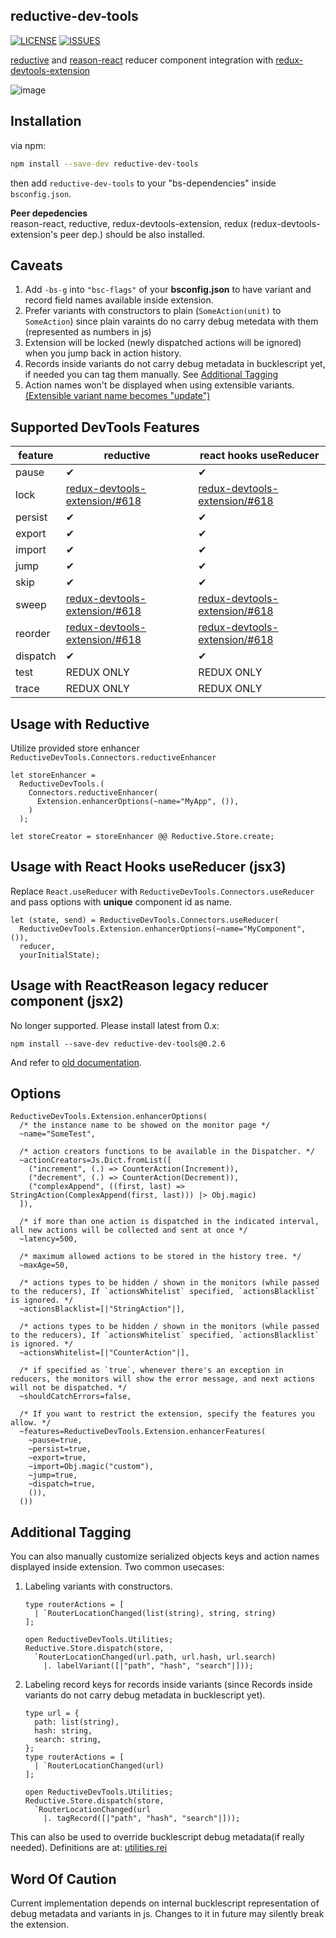 ## reductive-dev-tools

[![LICENSE](https://img.shields.io/github/license/ambientlight/reductive-dev-tools)](https://github.com/ambientlight/reductive-dev-tools/blob/master/LICENSE)
[![ISSUES](https://img.shields.io/github/issues/ambientlight/reductive-dev-tools)](https://github.com/ambientlight/reductive-dev-tools/issues)

[reductive](https://github.com/reasonml-community/reductive) and [reason-react](https://github.com/reasonml/reason-react) reducer component integration with [redux-devtools-extension](https://github.com/zalmoxisus/redux-devtools-extension)

![image](assets/demo.gif)

## Installation 
via npm:

```bash
npm install --save-dev reductive-dev-tools
```
then add `reductive-dev-tools` to your "bs-dependencies" inside `bsconfig.json`.

**Peer depedencies**  
reason-react, reductive, redux-devtools-extension, redux (redux-devtools-extension's peer dep.) should be also installed.

## Caveats

1. Add `-bs-g` into `"bsc-flags"` of your **bsconfig.json** to have variant and record field names available inside extension.
2. Prefer variants with constructors to plain (`SomeAction(unit)` to `SomeAction`) since plain varaints do no carry debug metedata with them (represented as numbers in js)
3. Extension will be locked (newly dispatched actions will be ignored) when you jump back in action history.
4. Records inside variants do not carry debug metadata in bucklescript yet, if needed you can tag them manually. See [Additional Tagging](https://github.com/ambientlight/reductive-dev-tools#additional-tagging)
5. Action names won't be displayed when using extensible variants. [(Extensible variant name becomes "update")](https://github.com/ambientlight/reductive-dev-tools/issues/2)

## Supported DevTools Features

| feature | reductive | react hooks useReducer |
|---------|-----------|-------------------|
| pause   | ✔         | ✔                 |
| lock    |    [redux-devtools-extension/#618](https://github.com/zalmoxisus/redux-devtools-extension/issues/618)       |     [redux-devtools-extension/#618](https://github.com/zalmoxisus/redux-devtools-extension/issues/618)              |
| persist | ✔         | ✔                 |
| export  | ✔         | ✔                 |
| import  | ✔         | ✔                 |
| jump    | ✔         | ✔                 |
| skip    | ✔         | ✔                 |
| sweep |    [redux-devtools-extension/#618](https://github.com/zalmoxisus/redux-devtools-extension/issues/618)       |     [redux-devtools-extension/#618](https://github.com/zalmoxisus/redux-devtools-extension/issues/618)              |
| reorder |    [redux-devtools-extension/#618](https://github.com/zalmoxisus/redux-devtools-extension/issues/618)       |     [redux-devtools-extension/#618](https://github.com/zalmoxisus/redux-devtools-extension/issues/618)              |
| dispatch| ✔         | ✔                 |
| test    | REDUX ONLY| REDUX ONLY        |
| trace   | REDUX ONLY| REDUX ONLY        | 

## Usage with Reductive
Utilize provided store enhancer `ReductiveDevTools.Connectors.reductiveEnhancer`

```reason
let storeEnhancer =
  ReductiveDevTools.(
    Connectors.reductiveEnhancer(
      Extension.enhancerOptions(~name="MyApp", ()),
    )
  );
  
let storeCreator = storeEnhancer @@ Reductive.Store.create;
```

## Usage with React Hooks useReducer (jsx3)

Replace `React.useReducer` with `ReductiveDevTools.Connectors.useReducer` and pass options with **unique** component id as name.

```reason
let (state, send) = ReductiveDevTools.Connectors.useReducer(
  ReductiveDevTools.Extension.enhancerOptions(~name="MyComponent", ()),
  reducer,
  yourInitialState);
```

## Usage with ReactReason legacy reducer component (jsx2)
No longer supported. Please install latest from 0.x:

```
npm install --save-dev reductive-dev-tools@0.2.6
```

And refer to [old documentation](https://github.com/ambientlight/reductive-dev-tools/blob/dac77af64763d1aaed584a405c8caeb8b8597272/README.md#usage-with-reactreason-reducer-component).

## Options

```reason
ReductiveDevTools.Extension.enhancerOptions(
  /* the instance name to be showed on the monitor page */
  ~name="SomeTest",
  
  /* action creators functions to be available in the Dispatcher. */
  ~actionCreators=Js.Dict.fromList([
    ("increment", (.) => CounterAction(Increment)),
    ("decrement", (.) => CounterAction(Decrement)),
    ("complexAppend", ((first, last) => StringAction(ComplexAppend(first, last))) |> Obj.magic)
  ]),
  
  /* if more than one action is dispatched in the indicated interval, all new actions will be collected and sent at once */
  ~latency=500,
  
  /* maximum allowed actions to be stored in the history tree. */
  ~maxAge=50,
  
  /* actions types to be hidden / shown in the monitors (while passed to the reducers), If `actionsWhitelist` specified, `actionsBlacklist` is ignored. */
  ~actionsBlacklist=[|"StringAction"|],
  
  /* actions types to be hidden / shown in the monitors (while passed to the reducers), If `actionsWhitelist` specified, `actionsBlacklist` is ignored. */
  ~actionsWhitelist=[|"CounterAction"|],
  
  /* if specified as `true`, whenever there's an exception in reducers, the monitors will show the error message, and next actions will not be dispatched. */
  ~shouldCatchErrors=false,
  
  /* If you want to restrict the extension, specify the features you allow. */
  ~features=ReductiveDevTools.Extension.enhancerFeatures(
    ~pause=true,
    ~persist=true,
    ~export=true,
    ~import=Obj.magic("custom"),
    ~jump=true,
    ~dispatch=true,
    ()),
  ())
```

## Additional Tagging
You can also manually customize serialized objects keys and action names displayed inside extension.
Two common usecases:

1. Labeling variants with constructors.

	```reason
	type routerActions = [
	  | `RouterLocationChanged(list(string), string, string)
	];
	
	open ReductiveDevTools.Utilities;
	Reductive.Store.dispatch(store, 
	  `RouterLocationChanged(url.path, url.hash, url.search)
	    |. labelVariant([|"path", "hash", "search"|]));
	```
2. Labeling record keys for records inside variants (since Records inside variants do not carry debug metadata in bucklescript yet).

	```reason
	type url = {
	  path: list(string),
	  hash: string,
	  search: string,
	};
	type routerActions = [
	  | `RouterLocationChanged(url)
	];
	
	open ReductiveDevTools.Utilities;
	Reductive.Store.dispatch(store, 
	  `RouterLocationChanged(url
	    |. tagRecord([|"path", "hash", "search"|]));
	```
	
This can also be used to override bucklescript debug metadata(if really needed). Definitions are at: [utilities.rei](https://github.com/ambientlight/reductive-dev-tools/blob/a530ea6d09d7facad2b70c061703eff52cfa80b4/src/utilities.rei#L63-L67)

## Word Of Caution
Current implementation depends on internal bucklescript representation of debug metadata and variants in js. Changes to it in future may silently break the extension.
